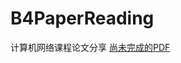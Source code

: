# B4PaperReading

<!-- ![GitHub contributors](https://img.shields.io/github/contributors/LogCreative/B4PaperReading)
![progress](https://img.shields.io/badge/progress-3.85%2F9-brightgreen)
![DDL](https://img.shields.io/badge/DDL-Oct%2021st-critical)-->

计算机网络课程论文分享 [尚未完成的PDF](https://logcreative.github.io/B4PaperReading/pre.pdf)

<!-- > 10 月 14 日布置  10 月 21 日展示 -->